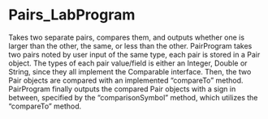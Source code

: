 # Pairs_LabProgram
Takes two separate pairs, compares them, and outputs whether one is larger than the other, the same, or less than the other.
PairProgram takes two pairs noted by user input of the same type, each pair is stored in a Pair object. The types of each pair value/field is either an Integer, Double or String, since they all implement the Comparable interface. Then, the two Pair objects are compared with an implemented “compareTo” method. PairProgram finally outputs the compared Pair objects with a sign in between, specified by the “comparisonSymbol” method, which utilizes the “compareTo” method.
